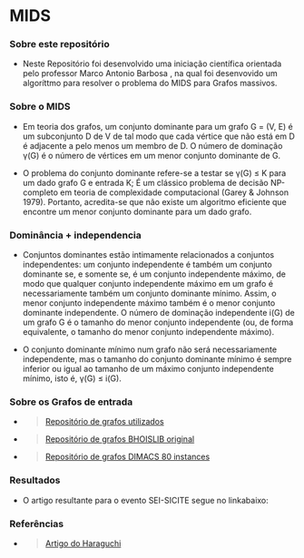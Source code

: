 # MIDS
### Sobre este repositório
- Neste Repositório foi desenvolvido uma iniciação científica orientada pelo professor Marco Antonio Barbosa , na qual foi desenvovido um algoríttmo para resolver o problema do MIDS para Grafos massivos.
### Sobre o MIDS
- Em teoria dos grafos, um conjunto dominante para um grafo G = (V, E) é um subconjunto D de V de tal modo que cada vértice que não está em D é adjacente a pelo menos um membro de D. O número de dominação γ(G) é o número de vértices em um menor conjunto dominante de G.

- O problema do conjunto dominante refere-se a testar se γ(G) ≤ K para um dado grafo G e entrada K; É um clássico problema de decisão NP-completo em teoria de complexidade computacional (Garey & Johnson 1979). Portanto, acredita-se que não existe um algoritmo eficiente que encontre um menor conjunto dominante para um dado grafo.



### Dominância + independencia

- Conjuntos dominantes estão intimamente relacionados a conjuntos independentes: um conjunto independente é também um conjunto dominante se, e somente se, é um conjunto independente máximo, de modo que qualquer conjunto independente máximo em um grafo é necessariamente também um conjunto dominante mínimo. Assim, o menor conjunto independente máximo também é o menor conjunto dominante independente. O número de dominação independente i(G) de um grafo G é o tamanho do menor conjunto independente (ou, de forma equivalente, o tamanho do menor conjunto independente máximo).

- O conjunto dominante mínimo num grafo não será necessariamente independente, mas o tamanho do conjunto dominante mínimo é sempre inferior ou igual ao tamanho de um máximo conjunto independente mínimo, isto é, γ(G) ≤ i(G).

### Sobre os Grafos de entrada

- >[Repositório de grafos utilizados](https://networkrepository.com/bhoslib.php)
- >[Repositório de grafos BHOISLIB original](https://iridia.ulb.ac.be/~fmascia/maximum_clique/BHOSLIB-benchmark)
- >[Repositório de grafos DIMACS 80 instances](https://www-or.amp.i.kyoto-u.ac.jp/members/haraguchi/minids/) 
  
### Resultados
- O artigo resultante para o evento  SEI-SICITE segue no linkabaixo: 
### Referências
- >[Artigo do Haraguchi](https://www-or.amp.i.kyoto-u.ac.jp/members/haraguchi/minids/)

